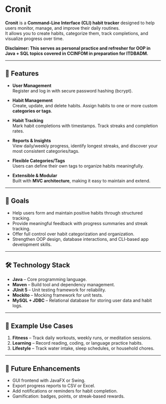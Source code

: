 # Cronit

**Cronit** is a **Command-Line Interface (CLI) habit tracker** designed to help users monitor, manage, and improve their daily routines.  
It allows you to create habits, categorize them, track completions, and visualize progress over time.

**Disclaimer: This serves as personal practice and refresher for OOP in Java + SQL topics covered in CCINFOM in preparation for ITDBADM.**

---

## 🚀 Features

- **User Management**  
  Register and log in with secure password hashing (bcrypt).

- **Habit Management**  
  Create, update, and delete habits. Assign habits to one or more custom **categories or tags**.

- **Habit Tracking**  
  Mark habit completions with timestamps. Track streaks and completion rates.

- **Reports & Insights**  
  View daily/weekly progress, identify longest streaks, and discover your most consistent categories/tags.

- **Flexible Categories/Tags**  
  Users can define their own tags to organize habits meaningfully.

- **Extensible & Modular**  
  Built with **MVC architecture**, making it easy to maintain and extend.

---

## 🎯 Goals

- Help users form and maintain positive habits through structured tracking.  
- Provide meaningful feedback with progress summaries and streak tracking.  
- Offer full control over habit categorization and organization.  
- Strengthen OOP design, database interactions, and CLI-based app development skills.

---

## 🛠 Technology Stack

- **Java** – Core programming language.  
- **Maven** – Build tool and dependency management.  
- **JUnit 5** – Unit testing framework for reliability.  
- **Mockito** – Mocking framework for unit tests.  
- **MySQL + JDBC** – Relational database for storing user data and habit logs.

---

## 📖 Example Use Cases

1. **Fitness** – Track daily workouts, weekly runs, or meditation sessions.  
2. **Learning** – Record reading, coding, or language practice habits.  
3. **Lifestyle** – Track water intake, sleep schedules, or household chores.

---

## 🧩 Future Enhancements

- GUI frontend with JavaFX or Swing.  
- Export progress reports to CSV or Excel.  
- Add notifications or reminders for habit completion.  
- Gamification: badges, points, or streak-based rewards.
